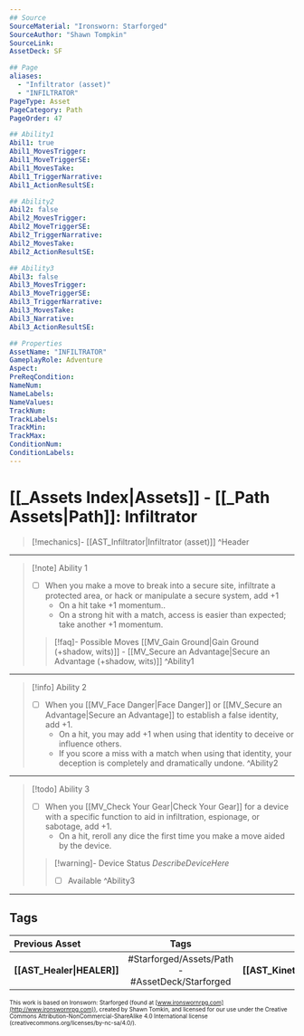 ```yaml
---
## Source
SourceMaterial: "Ironsworn: Starforged"
SourceAuthor: "Shawn Tompkin"
SourceLink: 
AssetDeck: SF

## Page
aliases:
  - "Infiltrator (asset)"
  - "INFILTRATOR"
PageType: Asset
PageCategory: Path
PageOrder: 47

## Ability1
Abil1: true
Abil1_MovesTrigger:
Abil1_MoveTriggerSE:
Abil1_MovesTake:
Abil1_TriggerNarrative:
Abil1_ActionResultSE:

## Ability2
Abil2: false
Abil2_MovesTrigger:
Abil2_MoveTriggerSE:
Abil2_TriggerNarrative:
Abil2_MovesTake:
Abil2_ActionResultSE:

## Ability3
Abil3: false
Abil3_MovesTrigger:
Abil3_MoveTriggerSE:
Abil3_TriggerNarrative:
Abil3_MovesTake:
Abil3_Narrative:
Abil3_ActionResultSE:

## Properties
AssetName: "INFILTRATOR"
GameplayRole: Adventure
Aspect:
PreReqCondition: 
NameNum:
NameLabels:
NameValues:
TrackNum:
TrackLabels:
TrackMin:
TrackMax:
ConditionNum:
ConditionLabels:
---
```

# [[_Assets Index|Assets]] - [[_Path Assets|Path]]: Infiltrator
> [!mechanics]- [[AST_Infiltrator|Infiltrator (asset)]] ^Header
___
> [!note] Ability 1
> - [ ] When you make a move to break into a secure site, infiltrate a protected area, or hack or manipulate a secure system, add +1
> 	- On a hit take +1 momentum.. 
> 	- On a strong hit with a match, access is easier than expected; take another +1 momentum.
> > [!faq]- Possible Moves
> > [[MV_Gain Ground|Gain Ground (+shadow, wits)]] - [[MV_Secure an Advantage|Secure an Advantage (+shadow, wits)]] ^Ability1
___
> [!info] Ability 2
> - [ ] When you [[MV_Face Danger|Face Danger]] or [[MV_Secure an Advantage|Secure an Advantage]] to establish a false identity, add +1. 
> 	- On a hit, you may add +1 when using that identity to deceive or influence others. 
> 	- If you score a miss with a match when using that identity, your deception is completely and dramatically undone. ^Ability2
___
> [!todo] Ability 3
> - [ ] When you [[MV_Check Your Gear|Check Your Gear]] for a device with a specific function to aid in infiltration, espionage, or sabotage, add +1. 
> 	- On a hit, reroll any dice the first time you make a move aided by the device.
> > [!warning]-  Device Status
> > _DescribeDeviceHere_
> > - [ ] Available ^Ability3
___

## Tags
| Previous Asset | Tags | Next Asset |
| :--- | :---: | ---: |
| **[[AST_Healer\|HEALER]]** | #Starforged/Assets/Path - #AssetDeck/Starforged | **[[AST_Kinetic\|KINETIC]]** |

<font size=-2>This work is based on Ironsworn: Starforged (found at [www.ironswornrpg.com](http://www.ironswornrpg.com)), created by Shawn Tomkin, and licensed for our use under the Creative Commons Attribution-NonCommercial-ShareAlike 4.0 International license  (creativecommons.org/licenses/by-nc-sa/4.0/).</font>